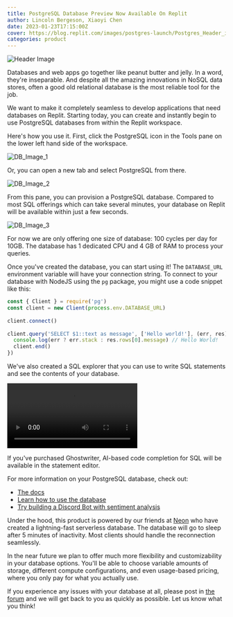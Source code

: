 ```yaml
---
title: PostgreSQL Database Preview Now Available On Replit
author: Lincoln Bergeson, Xiaoyi Chen
date: 2023-01-23T17:15:00Z
cover: https://blog.replit.com/images/postgres-launch/Postgres_Header_image.png
categories: product
---
```

![Header Image](https://blog.replit.com/images/postgres-launch/Postgres_Header_image.png)

Databases and web apps go together like peanut butter and jelly. In a word, they're inseparable. And despite all the amazing innovations in NoSQL data stores, often a good old relational database is the most reliable tool for the job.

We want to make it completely seamless to develop applications that need databases on Replit. Starting today, you can create and instantly begin to use PostgreSQL databases from within the Replit workspace.

Here's how you use it. First, click the PostgreSQL icon in the Tools pane on the lower left hand side of the workspace.

![DB_Image_1](https://blog.replit.com/images/postgres-launch/DB_Image_1.png)

Or, you can open a new tab and select PostgreSQL from there.

![DB_Image_2](https://blog.replit.com/images/postgres-launch/DB_Image_2.png)

From this pane, you can provision a PostgreSQL database. Compared to most SQL offerings which can take several minutes, your database on Replit will be available within just a few seconds.

![DB_Image_3](https://blog.replit.com/images/postgres-launch/DB_Image_3.png)

For now we are only offering one size of database: 100 cycles per day for 10GB. The database has 1 dedicated CPU and 4 GB of RAM to process your queries. 

Once you've created the database, you can start using it! The `DATABASE_URL` environment variable will have your connection string. To connect to your database with NodeJS using the `pg` package, you might use a code snippet like this:

```js
const { Client } = require('pg')
const client = new Client(process.env.DATABASE_URL)
 
client.connect()
 
client.query('SELECT $1::text as message', ['Hello world!'], (err, res) => {
  console.log(err ? err.stack : res.rows[0].message) // Hello World!
  client.end()
})
```

We've also created a SQL explorer that you can use to write SQL statements and see the contents of your database.

![Recap Header Image](https://blog.replit.com/images/postgres-launch/DB_SQL_Explorer.mp4)

If you've purchased Ghostwriter, AI-based code completion for SQL will be available in the statement editor.

For more information on your PostgreSQL database, check out:
- [The docs](https://docs.replit.com/neon-database/intro)
- [Learn how to use the database](https://replit.com/learn/intro-to-postgresql)
- [Try building a Discord Bot with sentiment analysis](https://replit.com/@DavidAtReplit/Discord-Bot-for-Sentiment-Analysis)

Under the hood, this product is powered by our friends at [Neon](https://neon.tech/) who have created a lightning-fast serverless database. The database will go to sleep after 5 minutes of inactivity. Most clients should handle the reconnection seamlessly.

In the near future we plan to offer much more flexibility and customizability in your database options. You'll be able to choose variable amounts of storage, different compute configurations, and even usage-based pricing, where you only pay for what you actually use.

If you experience any issues with your database at all, please post in [the forum](https://ask.replit.com/) and we will get back to you as quickly as possible. Let us know what you think!